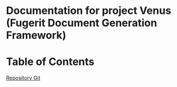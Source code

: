 ﻿# Documentation for project Venus (Fugerit Document Generation Framework) #

# Table of Contents

[Repository Git](https://github.com/fugerit-org/fj-doc)
